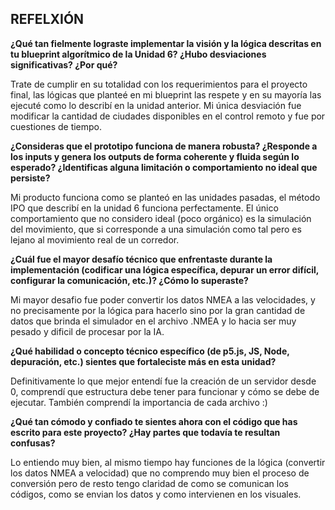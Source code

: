 REFELXIÓN
-

**¿Qué tan fielmente lograste implementar la visión y la lógica descritas en tu blueprint algorítmico de la Unidad 6? ¿Hubo desviaciones significativas? ¿Por qué?**

Trate de cumplir en su totalidad con los requerimientos para el proyecto final, las lógicas que planteé en mi blueprint las respete y en su mayoría las ejecuté como lo describí en la unidad anterior. Mi única desviación fue modificar la cantidad de ciudades disponibles en el control remoto y fue por cuestiones de tiempo. 

**¿Consideras que el prototipo funciona de manera robusta? ¿Responde a los inputs y genera los outputs de forma coherente y fluida según lo esperado? ¿Identificas alguna limitación o comportamiento no ideal que persiste?**

Mi producto funciona como se planteó en las unidades pasadas, el método IPO que describí en la unidad 6 funciona perfectamente. El único comportamiento que no considero ideal (poco orgánico) es la simulación del movimiento, que si corresponde a una simulación como tal pero es lejano al movimiento real de un corredor.


**¿Cuál fue el mayor desafío técnico que enfrentaste durante la implementación (codificar una lógica específica, depurar un error difícil, configurar la comunicación, etc.)? ¿Cómo lo superaste?**

Mi mayor desafio fue poder convertir los datos NMEA a las velocidades, y no precisamente por la lógica para hacerlo sino por la gran cantidad de datos que brinda el simulador en el archivo .NMEA y lo hacia ser muy  pesado y dificil de procesar por la IA. 


**¿Qué habilidad o concepto técnico específico (de p5.js, JS, Node, depuración, etc.) sientes que fortaleciste más en esta unidad?**

Definitivamente lo que mejor entendí fue la creación de un servidor desde 0, comprendí que estructura debe tener para funcionar y cómo se debe de ejecutar. También comprendí la importancia de cada archivo :)


**¿Qué tan cómodo y confiado te sientes ahora con el código que has escrito para este proyecto? ¿Hay partes que todavía te resultan confusas?**

Lo entiendo muy bien, al mismo tiempo hay funciones de la lógica (convertir los datos NMEA a velocidad) que no comprendo muy bien el proceso de conversión pero de resto tengo claridad de como se comunican los códigos, como se envian los datos y como intervienen en los visuales.
